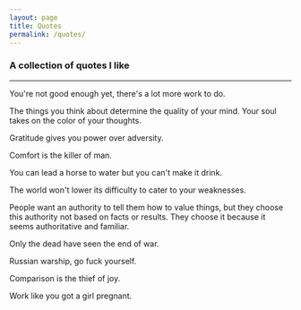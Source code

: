 ```yaml
---
layout: page
title: Quotes
permalink: /quotes/
---
```


### A collection of quotes I like

---

You're not good enough yet, there's a lot more work to do.

The things you think about determine the quality of your mind. Your soul takes on the color of your thoughts.

Gratitude gives you power over adversity.

Comfort is the killer of man.

You can lead a horse to water but you can't make it drink.

The world won't lower its difficulty to cater to your weaknesses.

People want an authority to tell them how to value things, but they choose this authority not based on facts or results. They choose it because it seems authoritative and familiar.

Only the dead have seen the end of war.

Russian warship, go fuck yourself.

Comparison is the thief of joy.

Work like you got a girl pregnant.
